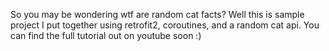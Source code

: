 So you may be wondering wtf are random cat facts? Well this is sample project I put together using retrofit2, coroutines, and a random cat api. You can find the full
tutorial out on youtube soon :)
